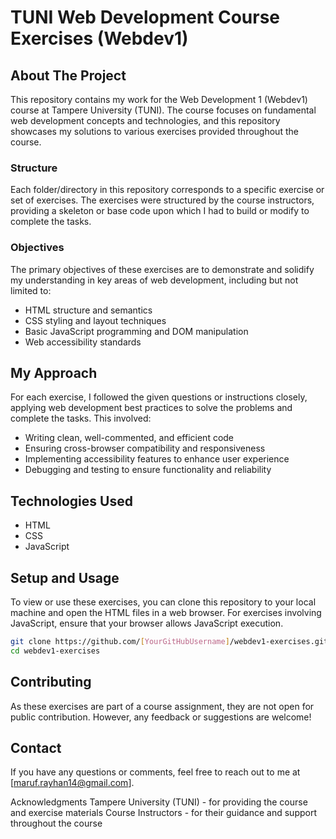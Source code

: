 # TUNI Web Development Course Exercises (Webdev1)

## About The Project
This repository contains my work for the Web Development 1 (Webdev1) course at Tampere University (TUNI). The course focuses on fundamental web development concepts and technologies, and this repository showcases my solutions to various exercises provided throughout the course.

### Structure
Each folder/directory in this repository corresponds to a specific exercise or set of exercises. The exercises were structured by the course instructors, providing a skeleton or base code upon which I had to build or modify to complete the tasks.

### Objectives
The primary objectives of these exercises are to demonstrate and solidify my understanding in key areas of web development, including but not limited to:
- HTML structure and semantics
- CSS styling and layout techniques
- Basic JavaScript programming and DOM manipulation
- Web accessibility standards

## My Approach
For each exercise, I followed the given questions or instructions closely, applying web development best practices to solve the problems and complete the tasks. This involved:
- Writing clean, well-commented, and efficient code
- Ensuring cross-browser compatibility and responsiveness
- Implementing accessibility features to enhance user experience
- Debugging and testing to ensure functionality and reliability

## Technologies Used
- HTML
- CSS
- JavaScript

## Setup and Usage
To view or use these exercises, you can clone this repository to your local machine and open the HTML files in a web browser. For exercises involving JavaScript, ensure that your browser allows JavaScript execution.

```bash
git clone https://github.com/[YourGitHubUsername]/webdev1-exercises.git
cd webdev1-exercises
```
## Contributing
As these exercises are part of a course assignment, they are not open for public contribution. However, any feedback or suggestions are welcome!

## Contact
If you have any questions or comments, feel free to reach out to me at [maruf.rayhan14@gmail.com].

Acknowledgments
Tampere University (TUNI) - for providing the course and exercise materials
Course Instructors - for their guidance and support throughout the course
